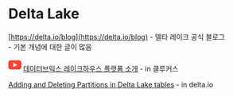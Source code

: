 # Delta Lake

[https://delta.io/blog](https://delta.io/blog) - 델타 레이크 공식 블로그\
&#x20; \- 기본 개념에 대한 글이 많음

![](<.gitbook/assets/image (8).png>) [데이터브릭스 레이크하우스 플랫폼 소개](https://www.youtube.com/watch?v=oPDVA-6y4Ic) - in 클루커스&#x20;

[Adding and Deleting Partitions in Delta Lake tables](https://delta.io/blog/2023-01-18-add-remove-partition-delta-lake/) - in delta.io

